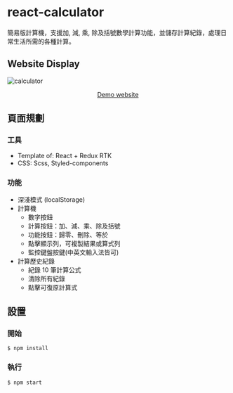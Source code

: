 # react-calculator

簡易版計算機，支援加, 減, 乘, 除及括號數學計算功能，並儲存計算紀錄，處理日常生活所需的各種計算。

## Website Display
![calculator](https://user-images.githubusercontent.com/87239200/201577943-11e16c71-b2d7-40e5-913c-938d08f03d81.png)

<p align="center"><a href="https://meganxli.github.io/react-calculator/" target="_blank">Demo website</a></p>


## 頁面規劃

### 工具

- Template of: React + Redux RTK
- CSS: Scss, Styled-components

### 功能

- 深淺模式 (localStorage)
- 計算機
  - 數字按鈕
  - 計算按鈕：加、減、乘、除及括號
  - 功能按鈕：歸零、刪除、等於
  - 點擊顯示列，可複製結果或算式列
  - 監控鍵盤按鍵(中英文輸入法皆可)
- 計算歷史紀錄
  - 紀錄 10 筆計算公式
  - 清除所有紀錄
  - 點擊可復原計算式

## 設置

### 開始
```
$ npm install
```

### 執行
```
$ npm start
```
